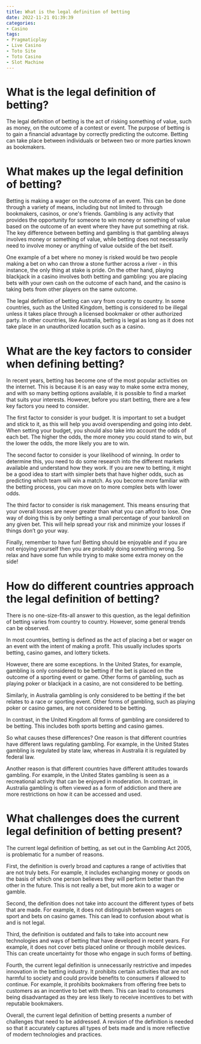 ```yaml
---
title: What is the legal definition of betting 
date: 2022-11-21 01:39:39
categories:
- Casino
tags:
- Pragmaticplay
- Live Casino
- Toto Site
- Toto Casino
- Slot Machine
---
```



#  What is the legal definition of betting? 

The legal definition of betting is the act of risking something of value, such as money, on the outcome of a contest or event. The purpose of betting is to gain a financial advantage by correctly predicting the outcome. Betting can take place between individuals or between two or more parties known as bookmakers.

#  What makes up the legal definition of betting? 

Betting is making a wager on the outcome of an event. This can be done through a variety of means, including but not limited to through bookmakers, casinos, or one's friends. Gambling is any activity that provides the opportunity for someone to win money or something of value based on the outcome of an event where they have put something at risk. The key difference between betting and gambling is that gambling always involves money or something of value, while betting does not necessarily need to involve money or anything of value outside of the bet itself. 

One example of a bet where no money is risked would be two people making a bet on who can throw a stone further across a river - in this instance, the only thing at stake is pride. On the other hand, playing blackjack in a casino involves both betting and gambling: you are placing bets with your own cash on the outcome of each hand, and the casino is taking bets from other players on the same outcome. 

The legal definition of betting can vary from country to country. In some countries, such as the United Kingdom, betting is considered to be illegal unless it takes place through a licensed bookmaker or other authorized party. In other countries, like Australia, betting is legal as long as it does not take place in an unauthorized location such as a casino.

#  What are the key factors to consider when defining betting? 

In recent years, betting has become one of the most popular activities on the internet. This is because it is an easy way to make some extra money, and with so many betting options available, it is possible to find a market that suits your interests. However, before you start betting, there are a few key factors you need to consider.

The first factor to consider is your budget. It is important to set a budget and stick to it, as this will help you avoid overspending and going into debt. When setting your budget, you should also take into account the odds of each bet. The higher the odds, the more money you could stand to win, but the lower the odds, the more likely you are to win.

The second factor to consider is your likelihood of winning. In order to determine this, you need to do some research into the different markets available and understand how they work. If you are new to betting, it might be a good idea to start with simpler bets that have higher odds, such as predicting which team will win a match. As you become more familiar with the betting process, you can move on to more complex bets with lower odds.

The third factor to consider is risk management. This means ensuring that your overall losses are never greater than what you can afford to lose. One way of doing this is by only betting a small percentage of your bankroll on any given bet. This will help spread your risk and minimize your losses if things don’t go your way.

Finally, remember to have fun! Betting should be enjoyable and if you are not enjoying yourself then you are probably doing something wrong. So relax and have some fun while trying to make some extra money on the side!

#  How do different countries approach the legal definition of betting? 

There is no one-size-fits-all answer to this question, as the legal definition of betting varies from country to country. However, some general trends can be observed.

In most countries, betting is defined as the act of placing a bet or wager on an event with the intent of making a profit. This usually includes sports betting, casino games, and lottery tickets.

However, there are some exceptions. In the United States, for example, gambling is only considered to be betting if the bet is placed on the outcome of a sporting event or game. Other forms of gambling, such as playing poker or blackjack in a casino, are not considered to be betting.

Similarly, in Australia gambling is only considered to be betting if the bet relates to a race or sporting event. Other forms of gambling, such as playing poker or casino games, are not considered to be betting.

In contrast, in the United Kingdom all forms of gambling are considered to be betting. This includes both sports betting and casino games.

So what causes these differences? One reason is that different countries have different laws regulating gambling. For example, in the United States gambling is regulated by state law, whereas in Australia it is regulated by federal law.

Another reason is that different countries have different attitudes towards gambling. For example, in the United States gambling is seen as a recreational activity that can be enjoyed in moderation. In contrast, in Australia gambling is often viewed as a form of addiction and there are more restrictions on how it can be accessed and used.

#  What challenges does the current legal definition of betting present?

The current legal definition of betting, as set out in the Gambling Act 2005, is problematic for a number of reasons.

First, the definition is overly broad and captures a range of activities that are not truly bets. For example, it includes exchanging money or goods on the basis of which one person believes they will perform better than the other in the future. This is not really a bet, but more akin to a wager or gamble.

Second, the definition does not take into account the different types of bets that are made. For example, it does not distinguish between wagers on sport and bets on casino games. This can lead to confusion about what is and is not legal.

Third, the definition is outdated and fails to take into account new technologies and ways of betting that have developed in recent years. For example, it does not cover bets placed online or through mobile devices. This can create uncertainty for those who engage in such forms of betting.

Fourth, the current legal definition is unnecessarily restrictive and impedes innovation in the betting industry. It prohibits certain activities that are not harmful to society and could provide benefits to consumers if allowed to continue. For example, it prohibits bookmakers from offering free bets to customers as an incentive to bet with them. This can lead to consumers being disadvantaged as they are less likely to receive incentives to bet with reputable bookmakers.

Overall, the current legal definition of betting presents a number of challenges that need to be addressed. A revision of the definition is needed so that it accurately captures all types of bets made and is more reflective of modern technologies and practices.